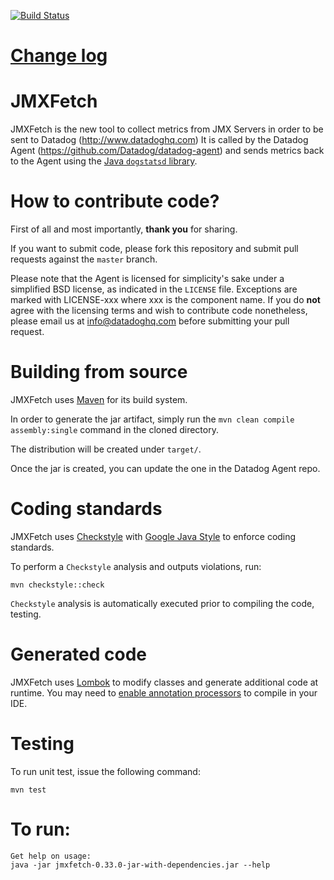 [![Build Status](https://travis-ci.com/DataDog/jmxfetch.png?branch=master)](https://travis-ci.com/DataDog/jmxfetch)

# [Change log](https://github.com/DataDog/jmxfetch/blob/master/CHANGELOG.md)

# JMXFetch

JMXFetch is the new tool to collect metrics from JMX Servers in order to be sent to Datadog (http://www.datadoghq.com)
It is called by the Datadog Agent (https://github.com/Datadog/datadog-agent) and sends metrics back to the Agent using the [Java `dogstatsd` library](https://github.com/datadog/java-dogstatsd-client).

# How to contribute code?

First of all and most importantly, **thank you** for sharing.

If you want to submit code, please fork this repository and submit pull requests against the `master` branch.

Please note that the Agent is licensed for simplicity's sake
under a simplified BSD license, as indicated in the `LICENSE` file.
Exceptions are marked with LICENSE-xxx where xxx is the component name.
If you do **not** agree with the licensing terms and wish to contribute code nonetheless,
please email us at <info@datadoghq.com> before submitting your
pull request.

# Building from source

JMXFetch uses [Maven](http://maven.apache.org) for its build system.

In order to generate the jar artifact, simply run the ```mvn clean compile assembly:single``` command in the cloned directory.

The distribution will be created under ```target/```.

Once the jar is created, you can update the one in the Datadog Agent repo.

# Coding standards

JMXFetch uses [Checkstyle](http://checkstyle.sourceforge.net/) with [Google Java Style](http://google.github.io/styleguide/javaguide.html) to enforce coding standards.

To perform a `Checkstyle` analysis and outputs violations, run:
```
mvn checkstyle::check
```

`Checkstyle` analysis is automatically executed prior to compiling the code, testing.

# Generated code

JMXFetch uses [Lombok](https://projectlombok.org/) to modify classes and generate additional code at runtime.
You may need to [enable annotation processors](https://projectlombok.org/setup/overview) to compile in your IDE.

# Testing

To run unit test, issue the following command:
```
mvn test
```

# To run:
```
Get help on usage:
java -jar jmxfetch-0.33.0-jar-with-dependencies.jar --help
```
